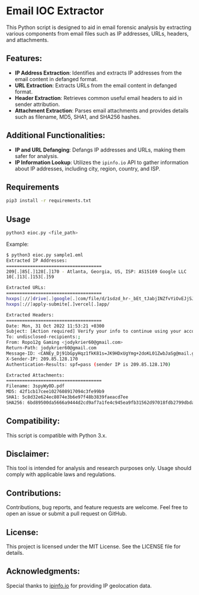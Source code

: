 # Email IOC Extractor
This Python script is designed to aid in email forensic analysis by extracting various components from email files such as IP addresses, URLs, headers, and attachments.

## Features:
- **IP Address Extraction**: Identifies and extracts IP addresses from the email content in defanged format.
- **URL Extraction**: Extracts URLs from the email content in defanged format.
- **Header Extraction**: Retrieves common useful email headers to aid in sender attribution.
- **Attachment Extraction**: Parses email attachments and provides details such as filename, MD5, SHA1, and SHA256 hashes.

## Additional Functionalities:
- **IP and URL Defanging**: Defangs IP addresses and URLs, making them safer for analysis.
- **IP Information Lookup**: Utilizes the `ipinfo.io` API to gather information about IP addresses, including city, region, country, and ISP.

## Requirements

```bash
pip3 install -r requirements.txt
```

## Usage
```bash
python3 eioc.py <file_path>
```

Example:
```bash
$ python3 eioc.py sample1.eml 
Extracted IP Addresses:
====================================
209[.]85[.]128[.]170 - Atlanta, Georgia, US, ISP: AS15169 Google LLC
10[.]13[.]153[.]59

Extracted URLs:
====================================
hxxps[://]drive[.]google[.]com/file/d/1sdzd_hr-_bEt_tJabjINZfvYiOvEJjSJ
hxxps[://]apply-submite[.]vercel[.]app/

Extracted Headers:
====================================
Date: Mon, 31 Oct 2022 11:53:21 +0300
Subject: [Action required] Verify your info to continue using your account
To: undisclosed-recipients:;
From: Ropo12g Gaming <jodykrier60@gmail.com>
Return-Path: jodykrier60@gmail.com
Message-ID: <CANEy_Dj91bGpyHqz1fkK81s=JK9HDxUgYmg+2doKL01ZwbJaSg@mail.gmail.com>
X-Sender-IP: 209.85.128.170
Authentication-Results: spf=pass (sender IP is 209.85.128.170)

Extracted Attachments:
====================================
Filename: 3spyWy0D.pdf
MD5: 42f1cb17cee1027608917094c3fe99b9
SHA1: 5c8d32e624ec8074e3b6e97f48b3839faeacd7ee
SHA256: 6bd89500da5666a9444d2cd9af7a1fe4c945ea9fb31562d97018fdb2799dbda3
```

## Compatibility:
This script is compatible with Python 3.x.

## Disclaimer:
This tool is intended for analysis and research purposes only. Usage should comply with applicable laws and regulations.

## Contributions:
Contributions, bug reports, and feature requests are welcome. Feel free to open an issue or submit a pull request on GitHub.

## License:
This project is licensed under the MIT License. See the LICENSE file for details.

## Acknowledgments:
Special thanks to [ipinfo.io](https://ipinfo.io) for providing IP geolocation data.
